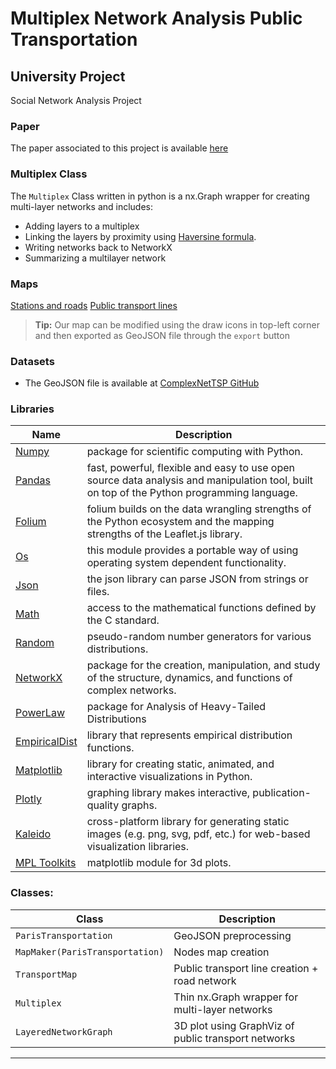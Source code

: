 # Multiplex Network Analysis Public Transportation
## University Project
Social Network Analysis Project

### Paper
The paper associated to this project is available [here](https://en.wikipedia.org/wiki/Haversine_formula)

### Multiplex Class
The `Multiplex` Class written in python is a nx.Graph wrapper for creating multi-layer networks and includes:
* Adding layers to a multiplex
* Linking the layers by proximity using [Haversine formula](https://en.wikipedia.org/wiki/Haversine_formula).
* Writing networks back to NetworkX
* Summarizing a multilayer network

### Maps
[Stations and roads](https://matteofasulo.github.io/Paris-Euler/france.html)
[Public transport lines](https://matteofasulo.github.io/Paris-Euler/france_transport.html)
> **Tip:** Our map can be modified using the draw icons in top-left corner and then exported as GeoJSON file through the `export` button

### Datasets
- The GeoJSON file is available at [ComplexNetTSP GitHub](https://github.com/ComplexNetTSP/MultilayerParis)


### Libraries

| Name | Description |
| ------------- | ------------------------------ |
| [Numpy] | package for scientific computing with Python.
| [Pandas]| fast, powerful, flexible and easy to use open source data analysis and manipulation tool, built on top of the Python programming language.
| [Folium]| folium builds on the data wrangling strengths of the Python ecosystem and the mapping strengths of the Leaflet.js library.
| [Os]| this module provides a portable way of using operating system dependent functionality.
| [Json]| the json library can parse JSON from strings or files.
| [Math]| access to the mathematical functions defined by the C standard.
| [Random]| pseudo-random number generators for various distributions.
| [NetworkX]| package for the creation, manipulation, and study of the structure, dynamics, and functions of complex networks.
| [PowerLaw]| package for Analysis of Heavy-Tailed Distributions
| [EmpiricalDist]| library that represents empirical distribution functions.
| [Matplotlib]| library for creating static, animated, and interactive visualizations in Python.
| [Plotly]| graphing library makes interactive, publication-quality graphs.
| [Kaleido]| cross-platform library for generating static images (e.g. png, svg, pdf, etc.) for web-based visualization libraries.
| [MPL Toolkits]| matplotlib module for 3d plots.


### Classes:                
         
| Class                   | Description                    |
| -------------------------- | ------------------------------ |
| `ParisTransportation`                       |GeoJSON preprocessing|
| `MapMaker(ParisTransportation)`              |Nodes map creation|
| `TransportMap`              |Public transport line creation + road network|
| `Multiplex`             |Thin nx.Graph wrapper for multi-layer networks|
| `LayeredNetworkGraph`             |3D plot using GraphViz of public transport networks|
----

[os]: <https://docs.python.org/3/library/os.html>
[json]: <https://docs.python.org/3/library/json.html>
[Numpy]: <https://numpy.org/install/>
[Pandas]: <https://pandas.pydata.org/>
[Folium]: <https://python-visualization.github.io/folium/>
[Math]: <https://docs.python.org/3/library/math.html>
[Random]: <https://docs.python.org/3/library/random.html>
[NetworkX]: <https://networkx.org/>
[PowerLaw]: <https://pypi.org/project/powerlaw/>
[EmpiricalDist]: <https://pypi.org/project/empiricaldist/>
[Matplotlib]: <https://matplotlib.org/>
[Plotly]: <https://plotly.com/python/>
[Kaleido]: <https://pypi.org/project/kaleido/>
[MPL Toolkits]: <https://matplotlib.org/stable/tutorials/toolkits/mplot3d.html>
